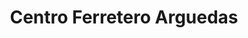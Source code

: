 ---
title: "Centro Ferretero Arguedas"
url: /guadalupe/centro-ferretero-arguedas/
shop: Eisenwaren
---